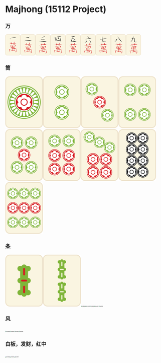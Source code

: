 # Majhong (15112 Project)



### 万


<img src="pic/tile_type3_300ppi/3-1.png" alt="avatar" style="zoom:10%;" /><img src="pic/tile_type3_300ppi/3-2.png" alt="avatar" style="zoom:10%;" /><img src="pic/tile_type3_300ppi/3-3.png" alt="avatar" style="zoom:10%;" /><img src="pic/tile_type3_300ppi/3-4.png" alt="avatar" style="zoom:10%;" /><img src="pic/tile_type3_300ppi/3-5.png" alt="avatar" style="zoom:10%;" /><img src="pic/tile_type3_300ppi/3-6.png" alt="avatar" style="zoom:10%;" /><img src="pic/tile_type3_300ppi/3-7.png" alt="avatar" style="zoom:10%;" /><img src="pic/tile_type3_300ppi/3-8.png" alt="avatar" style="zoom:10%;" /><img src="pic/tile_type3_300ppi/3-9.png" alt="avatar" style="zoom:10%;" />


### 筒



<img src="pic/tile_type3_300ppi/3-10.png" alt="avatar" style="zoom:25%;" /><img src="pic/tile_type3_300ppi/3-11.png" alt="avatar" style="zoom:25%;" /><img src="pic/tile_type3_300ppi/3-12.png" alt="avatar" style="zoom:25%;" /><img src="pic/tile_type3_300ppi/3-13.png" alt="avatar" style="zoom:25%;" /><img src="pic/tile_type3_300ppi/3-14.png" alt="avatar" style="zoom:25%;" /><img src="pic/tile_type3_300ppi/3-15.png" alt="avatar" style="zoom:25%;" /><img src="pic/tile_type3_300ppi/3-16.png" alt="avatar" style="zoom:25%;" /><img src="pic/tile_type3_300ppi/3-17.png" alt="avatar" style="zoom:25%;" /><img src="pic/tile_type3_300ppi/3-18.png" alt="avatar" style="zoom:25%;" />


### 条



<img src="pic/tile_type3_300ppi/3-19.png" alt="avatar" style="zoom:25%;" /><img src="pic/tile_type3_300ppi/3-20.png" alt="avatar" style="zoom:25%;" /><img src="pic/tile_type3_300ppi/3-21png" alt="avatar" style="zoom:25%;" /><img src="pic/tile_type3_300ppi/3-22png" alt="avatar" style="zoom:25%;" /><img src="pic/tile_type3_300ppi/3-23png" alt="avatar" style="zoom:25%;" /><img src="pic/tile_type3_300ppi/3-24png" alt="avatar" style="zoom:25%;" /><img src="pic/tile_type3_300ppi/3-27png" alt="avatar" style="zoom:25%;" />

### 风

<img src="pic/tile_type3_300ppi/3-28png" alt="avatar" style="zoom:25%;" /><img src="pic/tile_type3_300ppi/3-29png" alt="avatar" style="zoom:25%;" /><img src="pic/tile_type3_300ppi/3-30png" alt="avatar" style="zoom:25%;" /><img src="pic/tile_type3_300ppi/3-31png" alt="avatar" style="zoom:25%;" />

### 白板，发财，红中

<img src="pic/tile_type3_300ppi/3-32png" alt="avatar" style="zoom:25%;" /><img src="pic/tile_type3_300ppi/3-33png" alt="avatar" style="zoom:25%;" /><img src="pic/tile_type3_300ppi/3-34png" alt="avatar" style="zoom:25%;" />












